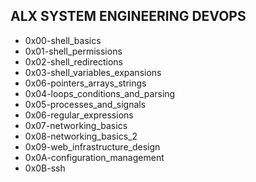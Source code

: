## ALX SYSTEM ENGINEERING DEVOPS

- 0x00-shell_basics
- 0x01-shell_permissions
- 0x02-shell_redirections
- 0x03-shell_variables_expansions
- 0x06-pointers_arrays_strings
- 0x04-loops_conditions_and_parsing
- 0x05-processes_and_signals
- 0x06-regular_expressions
- 0x07-networking_basics
- 0x08-networking_basics_2
- 0x09-web_infrastructure_design
- 0x0A-configuration_management
- 0x0B-ssh
